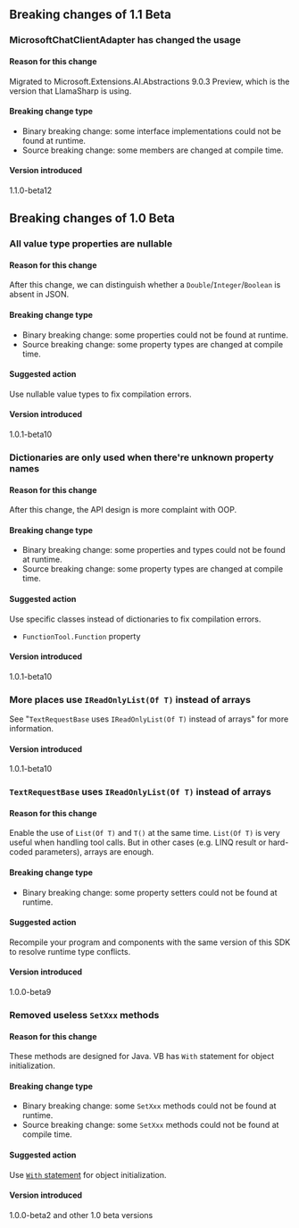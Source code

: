 ## Breaking changes of 1.1 Beta
### MicrosoftChatClientAdapter has changed the usage

#### Reason for this change
Migrated to Microsoft.Extensions.AI.Abstractions 9.0.3 Preview, which is the version that LlamaSharp is using.

#### Breaking change type
- Binary breaking change: some interface implementations could not be found at runtime.
- Source breaking change: some members are changed at compile time.

#### Version introduced
1.1.0-beta12

## Breaking changes of 1.0 Beta
### All value type properties are nullable
#### Reason for this change
After this change, we can distinguish whether a `Double`/`Integer`/`Boolean` is absent in JSON.

#### Breaking change type
- Binary breaking change: some properties could not be found at runtime.
- Source breaking change: some property types are changed at compile time.

#### Suggested action
Use nullable value types to fix compilation errors.

#### Version introduced
1.0.1-beta10

### Dictionaries are only used when there're unknown property names
#### Reason for this change
After this change, the API design is more complaint with OOP.

#### Breaking change type
- Binary breaking change: some properties and types could not be found at runtime.
- Source breaking change: some property types are changed at compile time.

#### Suggested action
Use specific classes instead of dictionaries to fix compilation errors.
- `FunctionTool.Function` property

#### Version introduced
1.0.1-beta10

### More places use `IReadOnlyList(Of T)` instead of arrays
See "`TextRequestBase` uses `IReadOnlyList(Of T)` instead of arrays" for more information.
#### Version introduced
1.0.1-beta10

### `TextRequestBase` uses `IReadOnlyList(Of T)` instead of arrays
#### Reason for this change
Enable the use of `List(Of T)` and `T()` at the same time. `List(Of T)` is very useful when handling tool calls. But in other cases (e.g. LINQ result or hard-coded parameters), arrays are enough.

#### Breaking change type
- Binary breaking change: some property setters could not be found at runtime.

#### Suggested action
Recompile your program and components with the same version of this SDK to resolve runtime type conflicts.

#### Version introduced
1.0.0-beta9

### Removed useless `SetXxx` methods
#### Reason for this change
These methods are designed for Java. VB has `With` statement for object initialization.

#### Breaking change type
- Binary breaking change: some `SetXxx` methods could not be found at runtime.
- Source breaking change: some `SetXxx` methods could not be found at compile time.

#### Suggested action
Use [`With` statement](https://learn.microsoft.com/en-us/dotnet/visual-basic/programming-guide/language-features/objects-and-classes/how-to-declare-an-object-by-using-an-object-initializer) for object initialization.

#### Version introduced
1.0.0-beta2 and other 1.0 beta versions
